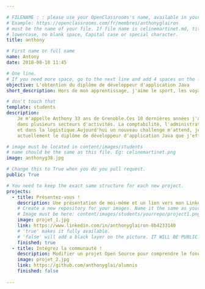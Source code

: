 ```yaml
---

# FILENAME : : please use your OpenClassrooms's name, available in your url.
# Example: https://openclassrooms.com/fr/membres/anthonyglairon
# must be the name of your file. If file name is celinemartinet.md, title is celinemartinet.
# lowercase, no blank space, Capital case or special character.
title: anthony

# First name or full name
name: Antony
date: 2018-08-18 11:45

# One line.
# If you need more space, go to the next line and add 4 spaces on the left, as in 'description'.
objective: L'obtention du diplôme de développeur d'application Java
short_description: Hors de mon apprentissage, j'aime le sport, les voyages ...

# don't touch that
template: students
description:
	Je m'appelle Anthony 33 ans de Grenoble.Ces 10 dernières années j'ai travaillé 
    dans plusieurs secteurs d'activités. La comptabilité, l'administration des ventes 
	et dans la logistique.Aujourd'hui un nouveau challenge m'attend, je prépare 
	actuellement le diplôme de développeur d'application Java que j'effectue en alternance sur 24 mois.

# image must be located in content/images/students
# name should be the same as this file. Eg: celinemartinet.png
image: anthonyg38.jpg

# Change this to True when you do you pull request.
public: True

# You need to keep the exact same structure for each new project.
projects:
  - title: Présentez-vous !
    description: Une présentation de moi-même et un lien vers mon LinkedIn.
    # Create a new repository for your images. Name it the same as your nickname and profile picture.
    # Image must be here: content/images/students/yourrepo/project1.png
    image: projet_1.jpg
    link: https://www.linkedin.com/in/anthonyglairon-8b4233140
    # 'true' makes it fully available.
    # 'false' will add a black layer on the picture. IT WILL BE PUBLIC!
    finished: true
  - title: Intégrez la communauté !
    description: Modifier un projet Open Source pour comprendre le fonctionnement de Git, de Github et des pull requests. 
    image: projet_2.jpg
    link: https://github.com/anthonyglai/alumnis
    finished: false
 
---
```

